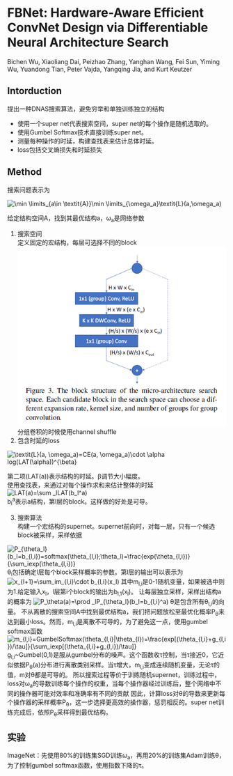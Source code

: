 # FBNet: Hardware-Aware Efficient ConvNet Design via Differentiable Neural Architecture Search
Bichen Wu, Xiaoliang Dai, Peizhao Zhang, Yanghan Wang, Fei Sun, Yiming Wu, Yuandong Tian, Peter Vajda, Yangqing Jia, and Kurt Keutzer
## Intorduction
提出一种DNAS搜索算法，避免穷举和单独训练独立的结构  
* 使用一个super net代表搜索空间，super net的每个操作是随机选取的。  
* 使用Gumbel Softmax技术直接训练super net。  
* 测量每种操作的时延，构建查找表来估计总体时延。  
* loss包括交叉熵损失和时延损失  
## Method
搜索问题表示为  

<img src="https://latex.codecogs.com/gif.latex?\min&space;\limits_{a\in&space;\textit{A}}\min&space;\limits_{\omega_a}\textit{L}(a,\omega_a)" title="\min \limits_{a\in \textit{A}}\min \limits_{\omega_a}\textit{L}(a,\omega_a)" />

给定结构空间A，找到其最优结构a，ω<sub>a</sub>是网络参数  
1. 搜索空间  
定义固定的宏结构，每层可选择不同的block  
![img](https://raw.githubusercontent.com/terrencewayne/Paper-notes/master/images/fbnet0.png "block")  
分组卷积的时候使用channel shuffle  
2. 包含时延的loss  
<img src="https://latex.codecogs.com/gif.latex?\textit{L}(a,&space;\omega_a)=CE(a,&space;\omega_a)\cdot&space;\alpha&space;log(LAT(\alpha))^{\beta}" title="\textit{L}(a, \omega_a)=CE(a, \omega_a)\cdot \alpha log(LAT(\alpha))^{\beta}" />  

第二项(LAT(a))表示结构的时延。β调节大小幅度。  
使用查找表，来通过对每个操作求和来估计整体的时延  
<img src="https://latex.codecogs.com/gif.latex?LAT(a)=\sum&space;_lLAT(b_l^a)" title="LAT(a)=\sum _lLAT(b_l^a)" />  
b<sub>l</sub><sup>a</sup>表示a结构，第l层的block。这样做的好处是可导。  

3. 搜索算法  
构建一个宏结构的supernet。supernet前向时，对每一层，只有一个候选block被采样，采样依据  
<img src="https://latex.codecogs.com/gif.latex?P_{\theta_l}(b_l=b_{l,i})=softmax(\theta_{l,i};\theta_l)=\frac{exp(\theta_{l,i})}{\sum_iexp(\theta_{l,i})}" title="P_{\theta_l}(b_l=b_{l,i})=softmax(\theta_{l,i};\theta_l)=\frac{exp(\theta_{l,i})}{\sum_iexp(\theta_{l,i})}" />  
θ<sub>l</sub>包括确定l层每个block采样概率的参数。第l层的输出可以表示为  
<img src="https://latex.codecogs.com/gif.latex?x_{l&plus;1}=\sum_im_{l,i}\cdot&space;b_{l,i}(x_l)" title="x_{l+1}=\sum_im_{l,i}\cdot b_{l,i}(x_l)" />  
其中m<sub>l,i</sub>是0-1随机变量，如果被选中则为1.给定输入x<sub>l</sub>，l层第i个block的输出为b<sub>l,1</sub>(x<sub>l</sub>)。
让每层独立采样，采样出结构a的概率为  
<img src="https://latex.codecogs.com/gif.latex?P_\theta(a)=\prod&space;_lP_{\theta_l}(b_l=b_{l,i}^a)" title="P_\theta(a)=\prod _lP_{\theta_l}(b_l=b_{l,i}^a)" />  
θ是包含所有θ<sub>l,i</sub>的向量。  
不从离散的搜索空间A中找到最优结构a，我们把问题放松至最优化概率P<sub>θ</sub>来达到最小loss。然而，m<sub>l,i</sub>是离散不可导的，为了避免这一点，使用gumbel softmax函数  
<img src="https://latex.codecogs.com/gif.latex?m_{l,i}=GumbelSoftmax(\theta_{l,i}|\theta_{l})=\frac{exp[(\theta_{l,i}&plus;g_{l,i})/\tau]}{\sum_iexp[(\theta_{l,i}&plus;g_{l,i})/\tau]}" title="m_{l,i}=GumbelSoftmax(\theta_{l,i}|\theta_{l})=\frac{exp[(\theta_{l,i}+g_{l,i})/\tau]}{\sum_iexp[(\theta_{l,i}+g_{l,i})/\tau]}" />  
g<sub>l,i</sub>~Gumbel(0,1)是服从gumbel分布的噪声。这个函数收τ控制，当τ接近0，它近似依据P<sub>θ</sub>(a)分布进行离散类别采样。当τ增大，m<sub>l,i</sub>变成连续随机变量，无论τ的值，m对θ都是可导的。  
所以搜索过程等价于训练随机supernet，训练过程中，loss对ω<sub>a</sub>的导数训练每个操作的权重，当每个操作器经过训练后，整个网络中不同的操作器可能对效率和准确率有不同的贡献  
因此，计算loss对θ的导数来更新每个操作器的采样概率P<sub>θ</sub>，这一步选择更高效的操作器，惩罚相反的。super net训练完成后，依照P<sub>θ</sub>采样得到最优结构。  

## 实验  
ImageNet：先使用80%的训练集SGD训练ω<sub>a</sub>，再用20%的训练集Adam训练θ，为了控制gumbel softmax函数，使用指数下降的τ。


